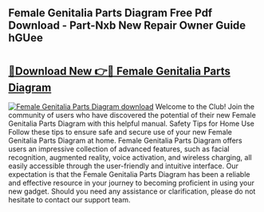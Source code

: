 ## Female Genitalia Parts Diagram Free Pdf Download - Part-Nxb New Repair Owner Guide hGUee

# <h2><a href="http://dfqqd4.blite.top/?on=Female+Genitalia+Parts+Diagram">🔗Download New 👉🔴 Female Genitalia Parts Diagram</a></h2>

[![Female Genitalia Parts Diagram download](https://i.imgur.com/lujVjoI.png)](http://dfqqd4.blite.top/?on=Female+Genitalia+Parts+Diagram)
Welcome to the Club! Join the community of users who have discovered the potential of their new Female Genitalia Parts Diagram with this helpful manual. Safety Tips for Home Use Follow these tips to ensure safe and secure use of your new Female Genitalia Parts Diagram at home. Female Genitalia Parts Diagram offers users an impressive collection of advanced features, such as facial recognition, augmented reality, voice activation, and wireless charging, all easily accessible through the user-friendly and intuitive interface. Our expectation is that the Female Genitalia Parts Diagram has been a reliable and effective resource in your journey to becoming proficient in using your new gadget. Should you need any assistance or clarification, please do not hesitate to contact our support team.
